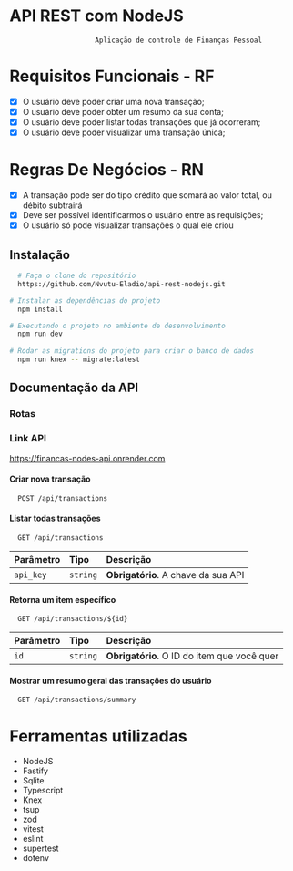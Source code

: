 # API REST com NodeJS

                         Aplicação de controle de Finanças Pessoal

# Requisitos Funcionais - RF

- [x] O usuário deve poder criar uma nova transação;
- [x] O usuário deve poder obter um resumo da sua conta;
- [x] O usuário deve poder listar todas transações que já ocorreram;
- [x] O usuário deve poder visualizar uma transação única;

# Regras De Negócios - RN

- [x] A transação pode ser do tipo crédito que somará ao valor total, ou débito subtrairá
- [x] Deve ser possível identificarmos o usuário entre as requisições;
- [x] O usuário só pode visualizar transações o qual ele criou

## Instalação



```bash
  # Faça o clone do repositório
  https://github.com/Nvutu-Eladio/api-rest-nodejs.git

# Instalar as dependências do projeto
  npm install

# Executando o projeto no ambiente de desenvolvimento
  npm run dev
  
# Rodar as migrations do projeto para criar o banco de dados
  npm run knex -- migrate:latest
```

## Documentação da API

### Rotas

### Link API
https://financas-nodes-api.onrender.com

#### Criar nova transação
```http
  POST /api/transactions
```

#### Listar todas transações
```http
  GET /api/transactions
```

| Parâmetro   | Tipo       | Descrição                           |
| :---------- | :--------- | :---------------------------------- |
| `api_key` | `string` | **Obrigatório**. A chave da sua API |

#### Retorna um item específico

```http
  GET /api/transactions/${id}
```

| Parâmetro   | Tipo       | Descrição                                   |
| :---------- | :--------- | :------------------------------------------ |
| `id`      | `string` | **Obrigatório**. O ID do item que você quer |

#### Mostrar um resumo geral das transações do usuário
```http
  GET /api/transactions/summary
```

# Ferramentas utilizadas

- NodeJS
- Fastify
- Sqlite
- Typescript
- Knex
- tsup
- zod
- vitest
- eslint
- supertest
- dotenv
